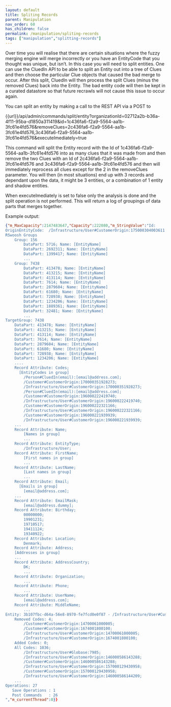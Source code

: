```yaml
---
layout: default
title: Spliting Records
parent: Manipulation
nav_order: 60
has_children: false
permalink: /manipulation/spliting-records
tags: ["manipulation","splitting-records"]
---
```


Over time you will realise that there are certain situations where the fuzzy merging engine will merge incorrectly or you have an EntityCode that you thought was unique, but isn’t. In this case you will need to split entities. One can use the CluedIn API to be able to split an Entity out into a tree of Clues and then choose the particular Clue objects that caused the bad merge to occur. After this split, CluedIn will then process the split Clues (minus the removed Clues) back into the Entity. The bad entity code will then be kept in a curated datastore so that future recrawls will not cause this issue to occur again. 

You can split an entity by making a call to the REST API via a POST to

{{url}}/api/admin/commands/split/entity?organizationId=02712a2b-b36a-4f11-95ba-d1850a311419&id=1c436fa6-f2a9-5564-aa1b-3fc61e4fd576&removeClues=2c436fa6-f2a9-5564-aa1b-3fc61e4fd576,3c436fa6-f2a9-5564-aa1b-3fc61e4fd576&executeImediately=true

This command will split the Entity record with the Id of 1c436fa6-f2a9-5564-aa1b-3fc61e4fd576 into as many clues that it was made from and then remove the two Clues with an Id of 2c436fa6-f2a9-5564-aa1b-3fc61e4fd576 and 3c436fa6-f2a9-5564-aa1b-3fc61e4fd576 and then will immediately reprocess all clues except for the 2 in the removeClues parameter. You will then (in most situations) end up with 3 records and dependant upon the data, it might be 3 entities, or a combination of 1 entity and shadow entities. 

When executeImediately is set to false only the analysis is done and the split operation is not performed. This will return a log of groupings of data parts that merges together.

Example output:
```json
{"m_MaxCapacity":2147483647,"Capacity":222080,"m_StringValue":"Id:                3b107fbc-d64a-56e8-8970-fe7fcd0e0f87
OriginEntityCode:  /Infrastructure/User#CustomerOrigin:175000304003611
RSwoosh Groups
	Group: 156
		DataPart: 5716; Name: [EntityName]
		DataPart: 2692311; Name: [EntityName]
		DataPart: 1399417; Name: [EntityName]
		...
	Group: 7438
		DataPart: 413478; Name: [EntityName]
		DataPart: 413215; Name: [EntityName]
		DataPart: 413114; Name: [EntityName]
		DataPart: 7614; Name: [EntityName]
		DataPart: 2879604; Name: [EntityName]
		DataPart: 61680; Name: [EntityName]
		DataPart: 728938; Name: [EntityName]
		DataPart: 1234206; Name: [EntityName]
		DataPart: 1889361; Name: [EntityName]
		DataPart: 32481; Name: [EntityName]
		...
TargetGroup: 7438
	DataPart: 413478; Name: [EntityName]
	DataPart: 413215; Name: [EntityName]
	DataPart: 413114; Name: [EntityName]
	DataPart: 7614; Name: [EntityName]
	DataPart: 2879604; Name: [EntityName]
	DataPart: 61680; Name: [EntityName]
	DataPart: 728938; Name: [EntityName]
	DataPart: 1234206; Name: [EntityName]
	....
	Record Attribute: Codes;
	  [EntityCodes in group]
		/Person#CluedIn(email):[email@address.com];
		/Customer#CustomerOrigin:170000351928273;
		/Infrastructure/User#CustomerOrigin:170000351928273;
		/Person#CluedIn(email):[email@address.com];
		/Customer#CustomerOrigin:196000222419740;
		/Infrastructure/User#CustomerOrigin:196000222419740;
		/Customer#CustomerOrigin:196000222321166;
		/Infrastructure/User#CustomerOrigin:196000222321166;
		/Customer#CustomerOrigin:196000221939939;
		/Infrastructure/User#CustomerOrigin:196000221939939;
    ...
	Record Attribute: Name;
		[Names in group]
		...
	Record Attribute: EntityType;
		/Infrastructure/User;
	Record Attribute: FirstName;
		[First names in group]
		...
	Record Attribute: LastName;
		[Last names in group]
		...
	Record Attribute: Email;
	  [Emails in group]
		[email@address.com];
    ...
	Record Attribute: EmailMask;
		[email@address.dummy];
	Record Attribute: Birthday;
		00000000;
		19901231;
		19710517;
		19411124;
		19340922;
	Record Attribute: Location;
		Denmark;
	Record Attribute: Address;
    [Addresses in group]
    ...
	Record Attribute: AddressCountry;
		DK;
		...
	Record Attribute: Organization;
		...
	Record Attribute: Phone;
		...
	Record Attribute: UserName;
		[email@address.com];
	Record Attribute: MiddleName;
		...
Entity: 3b107fbc-d64a-56e8-8970-fe7fcd0e0f87 - /Infrastructure/User#CustomerOrigin:175000304003611
	Removed Codes: 4;
		/Customer#CustomerOrigin:14700061000005;
		/Customer#CustomerOrigin:1674001800100;
		/Infrastructure/User#CustomerOrigin:14700061000005;
		/Infrastructure/User#CustomerOrigin:1674001800100;
	Added Codes: 0;
	All Codes: 1036;
		/Infrastructure/User#Globase:7985;
		/Infrastructure/User#CustomerOrigin:146000586143288;
		/Customer#CustomerOrigin:146000586143288;
		/Infrastructure/User#CustomerOrigin:157000129430958;
		/Customer#CustomerOrigin:157000129430958;
		/Infrastructure/User#CustomerOrigin:146000586144209;
    ...
Operations: 27
   Save Operations : 1
   Post Commands   : 26
","m_currentThread":0}}
```